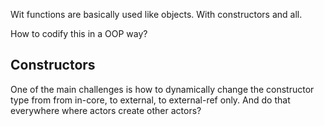 Wit functions are basically used like objects. With constructors and all.

How to codify this in a OOP way?

## Constructors

One of the main challenges is how to dynamically change the constructor type from from in-core, to external, to external-ref only. And do that everywhere where actors create other actors?
